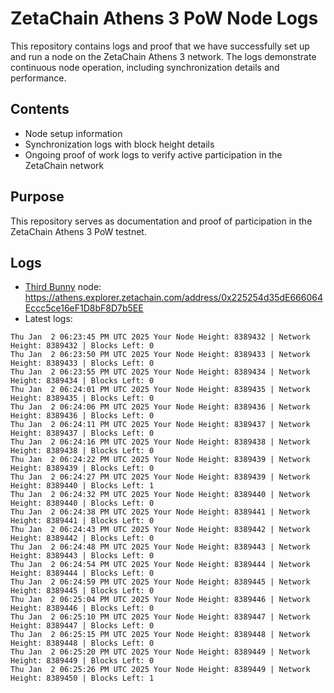 # ZetaChain Athens 3 PoW Node Logs
This repository contains logs and proof that we have successfully set up and run a node on the ZetaChain Athens 3 network. The logs demonstrate continuous node operation, including synchronization details and performance.

## Contents
- Node setup information
- Synchronization logs with block height details
- Ongoing proof of work logs to verify active participation in the ZetaChain network

## Purpose
This repository serves as documentation and proof of participation in the ZetaChain Athens 3 PoW testnet.

## Logs

- [Third Bunny](https://thirdbunny.xyz/) node: https://athens.explorer.zetachain.com/address/0x225254d35dE666064Eccc5ce16eF1D8bF8D7b5EE
- Latest logs:
```
Thu Jan  2 06:23:45 PM UTC 2025 Your Node Height: 8389432 | Network Height: 8389432 | Blocks Left: 0
Thu Jan  2 06:23:50 PM UTC 2025 Your Node Height: 8389433 | Network Height: 8389433 | Blocks Left: 0
Thu Jan  2 06:23:55 PM UTC 2025 Your Node Height: 8389434 | Network Height: 8389434 | Blocks Left: 0
Thu Jan  2 06:24:01 PM UTC 2025 Your Node Height: 8389435 | Network Height: 8389435 | Blocks Left: 0
Thu Jan  2 06:24:06 PM UTC 2025 Your Node Height: 8389436 | Network Height: 8389436 | Blocks Left: 0
Thu Jan  2 06:24:11 PM UTC 2025 Your Node Height: 8389437 | Network Height: 8389437 | Blocks Left: 0
Thu Jan  2 06:24:16 PM UTC 2025 Your Node Height: 8389438 | Network Height: 8389438 | Blocks Left: 0
Thu Jan  2 06:24:22 PM UTC 2025 Your Node Height: 8389439 | Network Height: 8389439 | Blocks Left: 0
Thu Jan  2 06:24:27 PM UTC 2025 Your Node Height: 8389439 | Network Height: 8389440 | Blocks Left: 1
Thu Jan  2 06:24:32 PM UTC 2025 Your Node Height: 8389440 | Network Height: 8389440 | Blocks Left: 0
Thu Jan  2 06:24:38 PM UTC 2025 Your Node Height: 8389441 | Network Height: 8389441 | Blocks Left: 0
Thu Jan  2 06:24:43 PM UTC 2025 Your Node Height: 8389442 | Network Height: 8389442 | Blocks Left: 0
Thu Jan  2 06:24:48 PM UTC 2025 Your Node Height: 8389443 | Network Height: 8389443 | Blocks Left: 0
Thu Jan  2 06:24:54 PM UTC 2025 Your Node Height: 8389444 | Network Height: 8389444 | Blocks Left: 0
Thu Jan  2 06:24:59 PM UTC 2025 Your Node Height: 8389445 | Network Height: 8389445 | Blocks Left: 0
Thu Jan  2 06:25:04 PM UTC 2025 Your Node Height: 8389446 | Network Height: 8389446 | Blocks Left: 0
Thu Jan  2 06:25:10 PM UTC 2025 Your Node Height: 8389447 | Network Height: 8389447 | Blocks Left: 0
Thu Jan  2 06:25:15 PM UTC 2025 Your Node Height: 8389448 | Network Height: 8389448 | Blocks Left: 0
Thu Jan  2 06:25:20 PM UTC 2025 Your Node Height: 8389449 | Network Height: 8389449 | Blocks Left: 0
Thu Jan  2 06:25:26 PM UTC 2025 Your Node Height: 8389449 | Network Height: 8389450 | Blocks Left: 1
```
